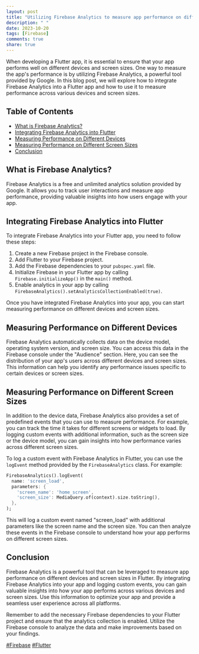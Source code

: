 ```yaml
---
layout: post
title: "Utilizing Firebase Analytics to measure app performance on different devices and screen sizes in Flutter"
description: " "
date: 2023-10-20
tags: [Firebase]
comments: true
share: true
---
```


When developing a Flutter app, it is essential to ensure that your app performs well on different devices and screen sizes. One way to measure the app's performance is by utilizing Firebase Analytics, a powerful tool provided by Google. In this blog post, we will explore how to integrate Firebase Analytics into a Flutter app and how to use it to measure performance across various devices and screen sizes.

## Table of Contents

- [What is Firebase Analytics?](#what-is-firebase-analytics)
- [Integrating Firebase Analytics into Flutter](#integrating-firebase-analytics-into-flutter)
- [Measuring Performance on Different Devices](#measuring-performance-on-different-devices)
- [Measuring Performance on Different Screen Sizes](#measuring-performance-on-different-screen-sizes)
- [Conclusion](#conclusion)

## What is Firebase Analytics?

Firebase Analytics is a free and unlimited analytics solution provided by Google. It allows you to track user interactions and measure app performance, providing valuable insights into how users engage with your app. 

## Integrating Firebase Analytics into Flutter

To integrate Firebase Analytics into your Flutter app, you need to follow these steps:

1. Create a new Firebase project in the Firebase console.
2. Add Flutter to your Firebase project.
3. Add the Firebase dependencies to your `pubspec.yaml` file.
4. Initialize Firebase in your Flutter app by calling `Firebase.initializeApp()` in the `main()` method.
5. Enable analytics in your app by calling `FirebaseAnalytics().setAnalyticsCollectionEnabled(true)`.

Once you have integrated Firebase Analytics into your app, you can start measuring performance on different devices and screen sizes.

## Measuring Performance on Different Devices

Firebase Analytics automatically collects data on the device model, operating system version, and screen size. You can access this data in the Firebase console under the "Audience" section. Here, you can see the distribution of your app's users across different devices and screen sizes. This information can help you identify any performance issues specific to certain devices or screen sizes.

## Measuring Performance on Different Screen Sizes

In addition to the device data, Firebase Analytics also provides a set of predefined events that you can use to measure performance. For example, you can track the time it takes for different screens or widgets to load. By logging custom events with additional information, such as the screen size or the device model, you can gain insights into how performance varies across different screen sizes.

To log a custom event with Firebase Analytics in Flutter, you can use the `logEvent` method provided by the `FirebaseAnalytics` class. For example:

```dart
FirebaseAnalytics().logEvent(
  name: 'screen_load',
  parameters: {
    'screen_name': 'home_screen',
    'screen_size': MediaQuery.of(context).size.toString(),
  },
);
```

This will log a custom event named "screen_load" with additional parameters like the screen name and the screen size. You can then analyze these events in the Firebase console to understand how your app performs on different screen sizes.

## Conclusion

Firebase Analytics is a powerful tool that can be leveraged to measure app performance on different devices and screen sizes in Flutter. By integrating Firebase Analytics into your app and logging custom events, you can gain valuable insights into how your app performs across various devices and screen sizes. Use this information to optimize your app and provide a seamless user experience across all platforms.

Remember to add the necessary Firebase dependencies to your Flutter project and ensure that the analytics collection is enabled. Utilize the Firebase console to analyze the data and make improvements based on your findings.

[#Firebase](https://firebase.google.com/) [#Flutter](https://flutter.dev/)